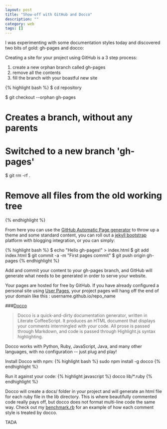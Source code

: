 ```yaml
---
layout: post
title: "Show-off with GitHub and Docco"
description: ""
category: web
tags: []
---
```


I was experimenting with some documentation styles today and discovered two bits of gold: gh-pages and docco:

Creating a site for your project using GitHub is a 3 step process:
1. create a new orphan branch called gh-pages
2. remove all the contents
3. fill the branch with your boastful new site

{% highlight bash %}
$ cd repository

$ git checkout --orphan gh-pages
# Creates a branch, without any parents
# Switched to a new branch 'gh-pages'

$ git rm -rf .
# Remove all files from the old working tree
{% endhighlight %}

From here you can use the [GitHub Automatic Page generator](https://help.github.com/articles/creating-pages-with-the-automatic-generator) to throw up a theme and some standard content, you can roll out a [jekyll bootstrap](http://jekyllbootstrap.com/) platform with blogging integration, or you can simply:

{% highlight bash %}
$ echo "Hello gh-pages!" > index.html
$ git add index.html
$ git commit -a -m "First pages commit"
$ git push origin gh-pages
{% endhighlight %}

Add and commit your content to your gh-pages branch, and GitHub will generate what needs to be generated in order to serve your website.

Your pages are hosted for free by GitHub. If you have already configured a personal site using [User Pages](https://help.github.com/articles/user-organization-and-project-pages), your project pages will hang off the end of your domain like this : username.github.io/repo_name

###[Docco](http://jashkenas.github.io/docco/)
>Docco is a quick-and-dirty documentation generator, written in Literate CoffeeScript. It produces an HTML document that displays your comments intermingled with your code. All prose is passed through Markdown, and code is passed through Highlight.js syntax highlighting.

Docco works with  Python, Ruby, JavaScript, Java, and many other languages, with no configuration -- just plug and play!

Install Docco with npm:
{% highlight bash %}
sudo npm install -g docco
{% endhighlight %}

Run it against your code:
{% highlight javascript %}
docco lib/*.ruby
{% endhighlight %}

Docco will create a docs/ folder in your project and will generate an html file for each ruby file in the lib directory. This is where beautifully commented code really pays off, but docco does not format multi-line code the same way. Check out my [benchmark.rb](http://www.katieleonard.ca/PCSnotes/docs/benchmark.html) for an example of how each comment style is treated by docco.

TADA